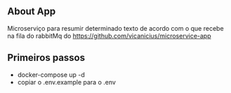 ## About App

Microserviço para resumir determinado texto de acordo com o que recebe na fila do rabbitMq do https://github.com/vicanicius/microservice-app

## Primeiros passos

* docker-compose up -d
* copiar o .env.example para o .env
